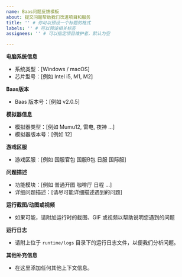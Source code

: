 ```yaml
---
name: Baas问题反馈模板
about: 提交问题帮助我们改进项目和服务
title: '' # 你可以预设一个标题的格式
labels: '' # 可以预设相关标签
assignees: '' # 可以指定项目维护者，默认为空

---
```


<!-- 请认真填写以下信息，以便我们更有效地定位和解决问题 -->

**电脑系统信息**
- 系统类型：[Windows / macOS]
- 芯片型号：[例如 Intel i5, M1, M2]

**Baas版本**
- Baas 版本号：[例如 v2.0.5]

**模拟器信息**
- 模拟器类型：[例如 Mumu12, 雷电, 夜神 ...]
- 模拟器版本号：[例如 12]

**游戏区服**
- 游戏区服：[例如 国服官包 国服B包 日服 国际服]

**问题描述**
- 功能模块：[例如 普通开图 咖啡厅 日程 ...]
- 详细问题描述：[请尽可能详细描述遇到的问题]

**运行截图/动图或视频**
- 如果可能，请附加运行时的截图、GIF 或视频以帮助说明您遇到的问题

**运行日志**
- 请附上位于 `runtime/logs` 目录下的运行日志文件，以便我们分析问题。

**其他补充信息**
- 在这里添加任何其他上下文信息。